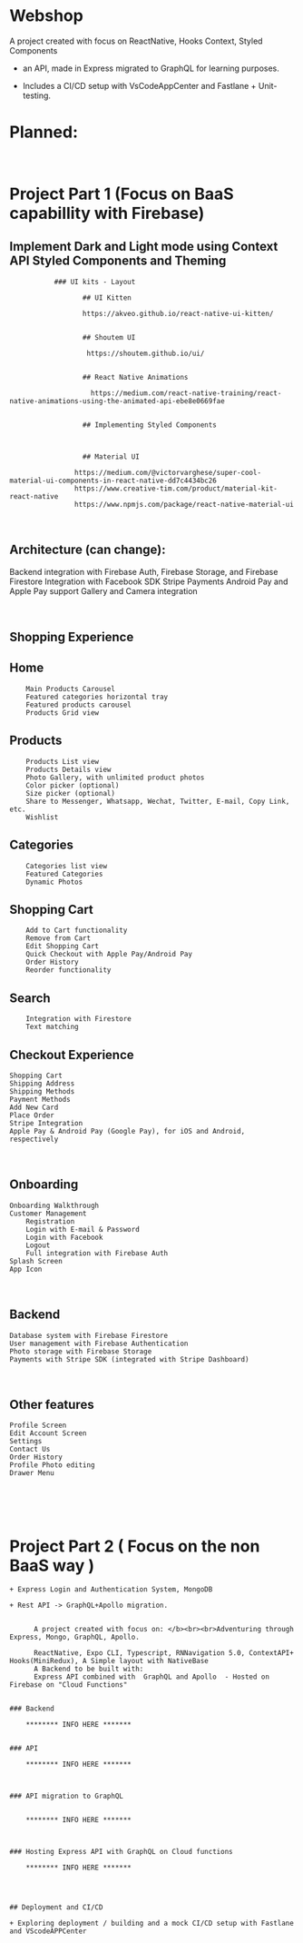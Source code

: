 # Webshop


A project created with focus on ReactNative, Hooks Context, Styled Components 

+ an API, made in Express migrated to GraphQL for learning purposes. 

- Includes a CI/CD setup with VsCodeAppCenter and Fastlane + Unit-testing.



# Planned: 

&nbsp; 
&nbsp;
&nbsp;
&nbsp;
&nbsp;
&nbsp;
&nbsp; 
&nbsp;
&nbsp;
&nbsp;
&nbsp;
&nbsp;
&nbsp; 
&nbsp;
&nbsp;
&nbsp;
&nbsp;
&nbsp;
&nbsp; 
&nbsp;
&nbsp;
&nbsp;
&nbsp;
&nbsp;
&nbsp;
&nbsp; 
&nbsp;
&nbsp;
&nbsp;
&nbsp;
&nbsp;
&nbsp; 
&nbsp;
&nbsp;
&nbsp;
&nbsp;
&nbsp;
&nbsp; 
&nbsp;
&nbsp;
&nbsp;
&nbsp;
&nbsp;
&nbsp; 
&nbsp;
&nbsp;
&nbsp;
&nbsp;
&nbsp;
&nbsp; 
# Project Part 1 (Focus on BaaS capabillity with Firebase)



## Implement Dark and Light mode using Context API Styled Components and Theming 
	
		       ### UI kits - Layout

				      ## UI Kitten

					  https://akveo.github.io/react-native-ui-kitten/


				      ## Shoutem UI 

					   https://shoutem.github.io/ui/


				      ## React Native Animations

					    https://medium.com/react-native-training/react-native-animations-using-the-animated-api-ebe8e0669fae

 
				      ## Implementing Styled Components 



			 	      ## Material UI 

					https://medium.com/@victorvarghese/super-cool-material-ui-components-in-react-native-dd7c4434bc26
					https://www.creative-tim.com/product/material-kit-react-native
					https://www.npmjs.com/package/react-native-material-ui

&nbsp; 
&nbsp;
&nbsp; 
&nbsp;

## Architecture (can change): 

Backend integration with Firebase Auth, Firebase Storage, and Firebase Firestore
Integration with Facebook SDK
Stripe Payments
Android Pay and Apple Pay support
Gallery and Camera integration

&nbsp; 
&nbsp;
&nbsp; 
&nbsp;
## Shopping Experience

   ## Home
   
        Main Products Carousel
        Featured categories horizontal tray
        Featured products carousel
        Products Grid view
	
	
   ## Products
   
        Products List view
        Products Details view
        Photo Gallery, with unlimited product photos
        Color picker (optional)
        Size picker (optional)
        Share to Messenger, Whatsapp, Wechat, Twitter, E-mail, Copy Link, etc.
        Wishlist
	
   ## Categories
   
        Categories list view
        Featured Categories
        Dynamic Photos
   
   ## Shopping Cart
   
        Add to Cart functionality
        Remove from Cart
        Edit Shopping Cart
        Quick Checkout with Apple Pay/Android Pay
        Order History
        Reorder functionality
	
   ## Search
        Integration with Firestore
        Text matching

	
   ## Checkout Experience

    Shopping Cart
    Shipping Address
    Shipping Methods
    Payment Methods
    Add New Card
    Place Order
    Stripe Integration
    Apple Pay & Android Pay (Google Pay), for iOS and Android, respectively

&nbsp; 
&nbsp;
&nbsp; 
&nbsp;

  ## Onboarding

    Onboarding Walkthrough
    Customer Management
        Registration
        Login with E-mail & Password
        Login with Facebook
        Logout
        Full integration with Firebase Auth
    Splash Screen
    App Icon
    
&nbsp; 
&nbsp;
&nbsp; 
&nbsp;

  ## Backend

    Database system with Firebase Firestore
    User management with Firebase Authentication
    Photo storage with Firebase Storage
    Payments with Stripe SDK (integrated with Stripe Dashboard)

&nbsp; 
&nbsp;
&nbsp; 
&nbsp; 
  ## Other features

    Profile Screen
    Edit Account Screen
    Settings
    Contact Us
    Order History
    Profile Photo editing
    Drawer Menu
    




&nbsp;
&nbsp;
&nbsp;
&nbsp;
&nbsp; 
&nbsp;
&nbsp;
&nbsp;
&nbsp;
&nbsp;
&nbsp; 
&nbsp;
&nbsp;
&nbsp;
&nbsp;
&nbsp;
&nbsp; 
&nbsp;
&nbsp;
&nbsp;
&nbsp;
&nbsp;
&nbsp; 
&nbsp; 
&nbsp;
&nbsp;
&nbsp;
&nbsp;
&nbsp;
&nbsp; 
&nbsp;
&nbsp;
&nbsp;
&nbsp;
&nbsp;
&nbsp; 
&nbsp;
&nbsp;
&nbsp;
&nbsp;
&nbsp;
&nbsp; 
&nbsp;
&nbsp;
&nbsp;
&nbsp;
&nbsp;
&nbsp; 
&nbsp;
&nbsp;
&nbsp;
&nbsp;
&nbsp; 
&nbsp;
&nbsp;
&nbsp;
&nbsp;
&nbsp;
&nbsp; 
&nbsp;
&nbsp;
&nbsp;
&nbsp;
&nbsp;
&nbsp; 
&nbsp;
&nbsp;
&nbsp;
&nbsp;
&nbsp;
&nbsp; 
&nbsp; 
&nbsp;
&nbsp;
&nbsp;
&nbsp;
&nbsp;
&nbsp; 
&nbsp;
&nbsp;
&nbsp;
&nbsp;
&nbsp;
&nbsp; 
&nbsp;
&nbsp;
&nbsp;
&nbsp;
&nbsp;
&nbsp; 
&nbsp;
&nbsp;
&nbsp;
&nbsp;
&nbsp;
&nbsp; 
&nbsp;
&nbsp;
&nbsp;
&nbsp;
&nbsp; 
&nbsp;
&nbsp;
&nbsp;
&nbsp;
&nbsp;
&nbsp; 
&nbsp;
&nbsp;
&nbsp;
&nbsp;
&nbsp;
&nbsp; 
&nbsp;
&nbsp;
&nbsp;
&nbsp;
&nbsp;
&nbsp; 
&nbsp; 
&nbsp;
&nbsp;
&nbsp;
&nbsp;
&nbsp;
&nbsp; 
&nbsp;
&nbsp;
&nbsp;
&nbsp;
&nbsp;
&nbsp; 
&nbsp;
&nbsp;
&nbsp;
&nbsp;
&nbsp;
&nbsp; 
&nbsp;
&nbsp;
&nbsp;
&nbsp;
&nbsp;
&nbsp; 
&nbsp;
&nbsp;
&nbsp;
&nbsp;
&nbsp; 
&nbsp;
&nbsp;
&nbsp;
&nbsp;
&nbsp;
&nbsp; 
&nbsp;
&nbsp;
&nbsp;
&nbsp;
&nbsp;
&nbsp; 
&nbsp;
&nbsp;
&nbsp;
&nbsp;
&nbsp;
&nbsp; 
&nbsp; 
&nbsp;
&nbsp;
&nbsp;
&nbsp;
&nbsp;
&nbsp; 
&nbsp;
&nbsp;
&nbsp;
&nbsp;
&nbsp;
&nbsp; 
&nbsp;
&nbsp;
&nbsp;
&nbsp;
&nbsp;
&nbsp; 
&nbsp;
&nbsp;
&nbsp;
&nbsp;
&nbsp;
&nbsp; 


# Project Part 2 ( Focus on the non BaaS way )

	+ Express Login and Authentication System, MongoDB

	+ Rest API -> GraphQL+Apollo migration.
	
	
          A project created with focus on: </b><br><br>Adventuring through Express, Mongo, GraphQL, Apollo.
          
          ReactNative, Expo CLI, Typescript, RNNavigation 5.0, ContextAPI+ Hooks(MiniRedux), A Simple layout with NativeBase
          A Backend to be built with: 
          Express API combined with  GraphQL and Apollo  - Hosted on Firebase on "Cloud Functions" 


	### Backend 

		******** INFO HERE *******


	### API 

		******** INFO HERE *******
	


	### API migration to GraphQL


		******** INFO HERE *******
	
	
	
	### Hosting Express API with GraphQL on Cloud functions

		******** INFO HERE *******
	
	
	

	## Deployment and CI/CD

	+ Exploring deployment / building and a mock CI/CD setup with Fastlane and VScodeAPPCenter



	


	
&nbsp;
&nbsp; 
&nbsp;
&nbsp;
&nbsp;
&nbsp;
&nbsp;
&nbsp; 
&nbsp;
&nbsp;
&nbsp;
&nbsp;
&nbsp;
&nbsp; 
&nbsp;
&nbsp;
&nbsp;
&nbsp;
&nbsp;
&nbsp; 
&nbsp;
&nbsp;
&nbsp;
&nbsp;
&nbsp;
&nbsp; 
&nbsp;
&nbsp;
&nbsp;
&nbsp;
&nbsp;
&nbsp; 
&nbsp;
&nbsp;
&nbsp;
